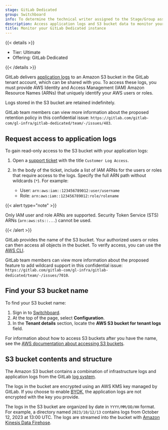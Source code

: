 ```yaml
---
stage: GitLab Dedicated
group: Switchboard
info: To determine the technical writer assigned to the Stage/Group associated with this page, see https://handbook.gitlab.com/handbook/product/ux/technical-writing/#assignments
description: Access application logs and S3 bucket data to monitor your GitLab Dedicated instance.
title: Monitor your GitLab Dedicated instance
---
```


{{< details >}}

- Tier: Ultimate
- Offering: GitLab Dedicated

{{< /details >}}

GitLab delivers [application logs](../logs/_index.md) to an Amazon S3 bucket in the GitLab
tenant account, which can be shared with you.
To access these logs, you must provide AWS Identity and Access Management (IAM) Amazon Resource
Names (ARNs) that uniquely identify your AWS users or roles.

Logs stored in the S3 bucket are retained indefinitely.

GitLab team members can view more information about the proposed retention policy in
this confidential issue: `https://gitlab.com/gitlab-com/gl-infra/gitlab-dedicated/team/-/issues/483`.

## Request access to application logs

To gain read-only access to the S3 bucket with your application logs:

1. Open a [support ticket](https://support.gitlab.com/hc/en-us/requests/new?ticket_form_id=4414917877650)
   with the title `Customer Log Access`.
1. In the body of the ticket, include a list of IAM ARNs for the users or roles that require
   access to the logs. Specify the full ARN path without wildcards (`*`). For example:

   - User: `arn:aws:iam::123456789012:user/username`
   - Role: `arn:aws:iam::123456789012:role/rolename`

{{< alert type="note" >}}

Only IAM user and role ARNs are supported.
Security Token Service (STS) ARNs (`arn:aws:sts::...`) cannot be used.

{{< /alert >}}

GitLab provides the name of the S3 bucket. Your authorized users or roles can then access all objects in the bucket.
To verify access, you can use the [AWS CLI](https://aws.amazon.com/cli/).

GitLab team members can view more information about the proposed feature to add wildcard support in this
confidential issue: `https://gitlab.com/gitlab-com/gl-infra/gitlab-dedicated/team/-/issues/7010`.

## Find your S3 bucket name

To find your S3 bucket name:

1. Sign in to [Switchboard](https://console.gitlab-dedicated.com/).
1. At the top of the page, select **Configuration**.
1. In the **Tenant details** section, locate the **AWS S3 bucket for tenant logs** field.

For information about how to access S3 buckets after you have the name, see the [AWS documentation about accessing S3 buckets](https://docs.aws.amazon.com/AmazonS3/latest/userguide/access-bucket-intro.html).

## S3 bucket contents and structure

The Amazon S3 bucket contains a combination of infrastructure logs and application logs from the GitLab [log system](../logs/_index.md).

The logs in the bucket are encrypted using an AWS KMS key managed by GitLab. If you choose to enable [BYOK](encryption.md#bring-your-own-key-byok), the application logs are not encrypted with the key you provide.

<!-- vale gitlab_base.Spelling = NO -->

The logs in the S3 bucket are organized by date in `YYYY/MM/DD/HH` format. For example, a directory named `2023/10/12/13` contains logs from October 12, 2023 at 13:00 UTC. The logs are streamed into the bucket with [Amazon Kinesis Data Firehose](https://aws.amazon.com/firehose/).

<!-- vale gitlab_base.Spelling = YES -->

